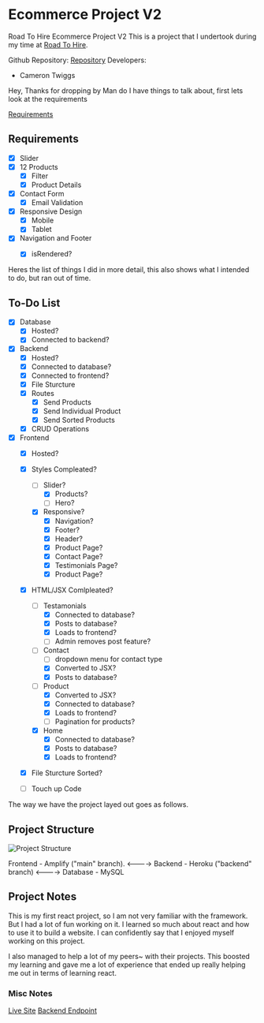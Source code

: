 
# Ecommerce Project V2

Road To Hire Ecommerce Project V2
This is a project that I undertook during my time at [Road To Hire](https://www.roadtohire.com/).

Github Repository: [Repository](https://www.github.com/CameronTwiggs/ecom)
Developers:

- Cameron Twiggs

Hey, Thanks for dropping by
Man do I have things to talk about, first lets look at the requirements


[Requirements](https://docs.google.com/document/d/1gn379SFus5m6CNGQmv_1p9QgfoP5HGbQHTvP1sJFUes/edit)

## Requirements
- [x] Slider
- [x] 12 Products
    - [x] Filter
    - [x] Product Details
- [x] Contact Form
    - [x] Email Validation
- [x] Responsive Design
    - [x] Mobile
    - [x] Tablet
- [x] Navigation and Footer
    - [x] isRendered?


Heres the list of things I did in more detail, this also shows what I intended to do, but ran out of time.


## To-Do List

- [x] Database
  - [x] Hosted?
  - [x] Connected to backend?
- [x] Backend
  - [x] Hosted?
  - [x] Connected to database?
  - [x] Connected to frontend?
  - [x] File Sturcture
  - [x] Routes
    - [x] Send Products
    - [x] Send Individual Product
    - [x] Send Sorted Products
  - [x] CRUD Operations
- [x] Frontend
  - [x] Hosted?
  - [x] Styles Compleated?
    - [ ] Slider?
      - [x] Products?
      - [ ] Hero?
    - [x] Responsive?
        - [x] Navigation?
        - [x] Footer?
        - [x] Header?
        - [x] Product Page?
        - [x] Contact Page?
        - [x] Testimonials Page?
        - [x] Product Page?
  - [x] HTML/JSX Comlpleated?
    - [ ] Testamonials
        - [x] Connected to database?
        - [x] Posts to database?
        - [x] Loads to frontend?
        - [ ] Admin removes post feature?
    - [ ] Contact
        - [ ] dropdown menu for contact type
        - [x] Converted to JSX?
        - [x] Posts to database?
    - [ ] Product
        - [x] Converted to JSX?
        - [x] Connected to database?
        - [x] Loads to frontend?
        - [ ] Pagination for products?
    - [x] Home
        - [x] Connected to database?
        - [x] Posts to database?
        - [x] Loads to frontend?
  - [x] File Sturcture Sorted?
  - [ ] Touch up Code



The way we have the project layed out goes as follows.

## Project Structure

![Project Structure](https://zellwk.com/images/2019/frontend-vs-backend/server.png)

Frontend - Amplify ("main" branch). <----> Backend - Heroku ("backend" branch) <----> Database - MySQL 


## Project Notes

This is my first react project, so I am not very familiar with the framework. But I had a lot of fun working on it.
I learned so much about react and how to use it to build a website. I can confidently say that I enjoyed myself working on this project.

I also managed to help a lot of my peers~ with their projects. This boosted my learning and gave me a lot of experience that ended up really helping me out in terms of learning react. 



### Misc Notes

[Live Site](https://main.dg98il3w3gmtx.amplifyapp.com/)
[Backend Endpoint](https://r2h-ecom-backend.herokuapp.com/)
